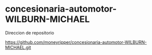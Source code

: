 # concesionaria-automotor-WILBURN-MICHAEL

Direccion de repositorio 

https://github.com/moneyripper/concesionaria-automotor-WILBURN-MICHAEL.git
